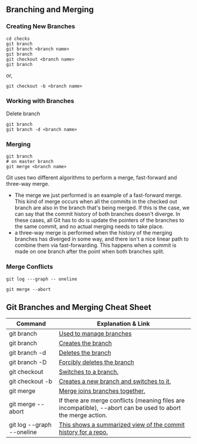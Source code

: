 ## Branching and Merging

### Creating New Branches
```
cd checks
git branch
git branch <branch name>
git branch
git checkout <branch name>
git branch
```
or, 

```
git checkout -b <branch name>
```

### Working with Branches

Delete branch
```
git branch
git branch -d <branch name>
```

### Merging

```
git branch
# on master branch
git merge <branch name>
```

Git uses two different algorithms to perform a merge, fast-forward and three-way merge. 
- The merge we just performed is an example of a fast-forward merge. This kind of merge occurs when all the commits in the checked out branch are also in the branch that's being merged. If this is the case, we can say that the commit history of both branches doesn't diverge. In these cases, all Git has to do is update the pointers of the branches to the same commit, and no actual merging needs to take place. 
- a three-way merge is performed when the history of the merging branches has diverged in some way, and there isn't a nice linear path to combine them via fast-forwarding. This happens when a commit is made on one branch after the point when both branches split.

### Merge Conflicts 
`git log ---graph -- oneline`

`git merge --abort`


## Git Branches and Merging Cheat Sheet

| Command| Explanation & Link|
|--------|-------------------|
|git branch | [Used to manage branches](https://git-scm.com/docs/git-branch)|
| git branch <name> | [Creates the branch](https://git-scm.com/book/en/v2/Git-Branching-Basic-Branching-and-Merging) |
|git branch -d <name> | [Deletes the branch](https://git-scm.com/docs/git-branch#Documentation/git-branch.txt--D)|
|git branch -D <name> | [Forcibly deletes the branch](https://git-scm.com/docs/git-branch#Documentation/git-branch.txt--D)|
|git checkout <branch>  |[Switches to a branch.](https://git-scm.com/docs/git-checkout) |
|git checkout -b <branch> | [Creates a new branch and switches to it.](https://git-scm.com/docs/git-checkout)|
|git merge <branch>  | [Merge joins branches together.](https://git-scm.com/docs/git-merge) |
|git merge --abort | If there are merge conflicts (meaning files are incompatible), --abort can be used to abort the merge action.|
| git log --graph --oneline|[This shows a summarized view of the commit history for a repo.](https://git-scm.com/book/en/v2/Git-Basics-Viewing-the-Commit-History) |
